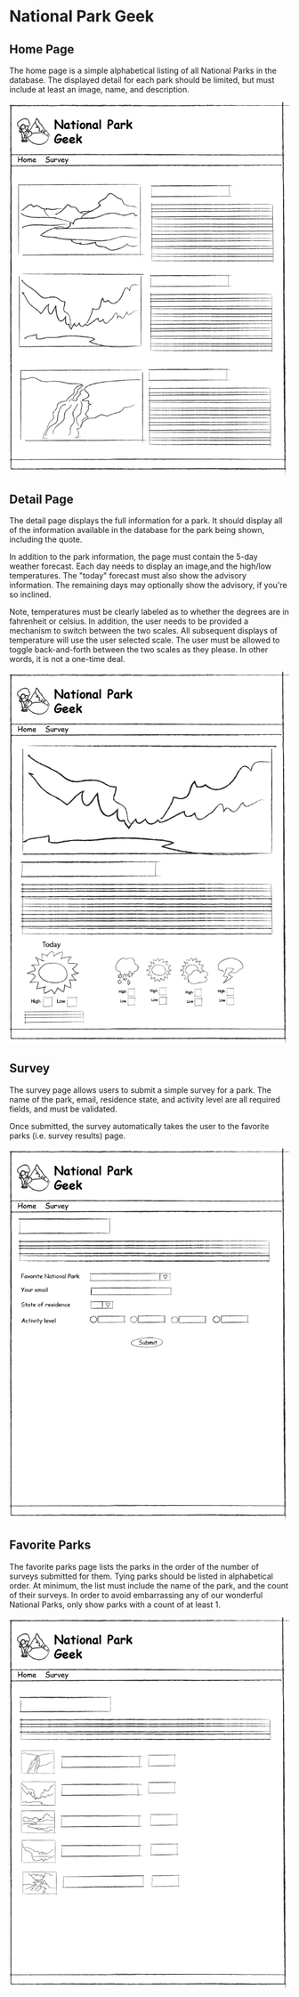 # National Park Geek

## Home Page

The home page is a simple alphabetical listing of all National Parks in the database. The displayed detail for each park should be limited, but must include at least an image, name, and description.

![Home Page](npgeekhome.png)

## Detail Page

The detail page displays the full information for a park. It should display all of the information available in the database for the park being shown, including the quote.

In addition to the park information, the page must contain the 5-day weather forecast.  Each day needs to display an image,and the high/low temperatures. The "today" forecast must also show the advisory information. The remaining days may optionally show the advisory, if you're so inclined.

Note, temperatures must be clearly labeled as to whether the degrees are in fahrenheit or celsius. In addition, the user needs to be provided a mechanism to switch between the two scales.  All subsequent displays of temperature will use the user selected scale.  The user must be allowed to toggle back-and-forth between the two scales as they please. In other words, it is not a one-time deal.

![Detail Page](npgeekdetail.png)

## Survey

The survey page allows users to submit a simple survey for a park. The name of the park, email, residence state, and activity level are all required fields, and must be validated.

Once submitted, the survey automatically takes the user to the favorite parks (i.e. survey results) page.

![Survey Page](npgeeksurvey.png)

## Favorite Parks

The favorite parks page lists the parks in the order of the number of surveys submitted for them. Tying parks should be listed in alphabetical order. At minimum, the list must include the name of the park, and the count of their surveys.  In order to avoid embarrassing any of our wonderful National Parks, only show parks with a count of at least 1.

![Favorite Page](npgeekfavoritepark.png) 


